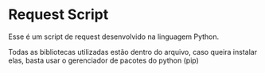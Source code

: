  #                                                                       Request Script

Esse é um script de request desenvolvido na linguagem Python.

Todas as bibliotecas utilizadas estão dentro do arquivo, caso queira instalar elas, basta usar o gerenciador de pacotes do python (pip)
